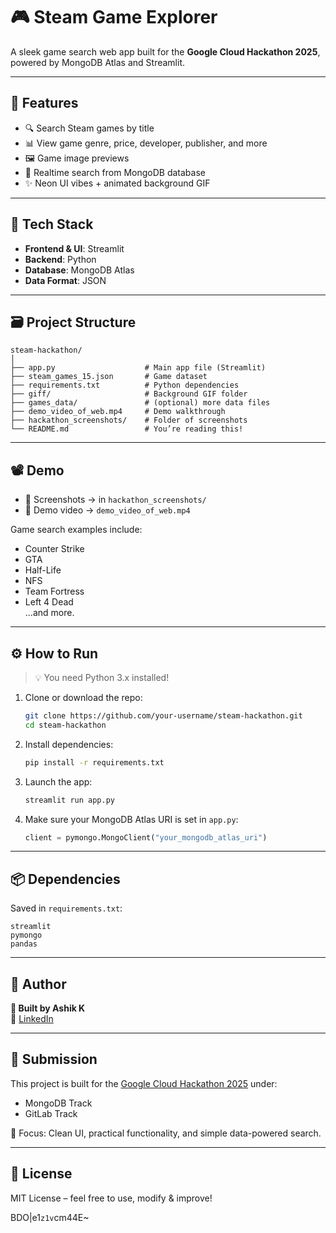 # 🎮 Steam Game Explorer

A sleek game search web app built for the **Google Cloud Hackathon 2025**, powered by MongoDB Atlas and Streamlit.

---

## 🚀 Features

- 🔍 Search Steam games by title
- 📊 View game genre, price, developer, publisher, and more
- 🖼️ Game image previews
- 🔁 Realtime search from MongoDB database
- ✨ Neon UI vibes + animated background GIF

---

## 🔧 Tech Stack

- **Frontend & UI**: Streamlit
- **Backend**: Python
- **Database**: MongoDB Atlas
- **Data Format**: JSON

---

## 🗃 Project Structure

```
steam-hackathon/
│
├── app.py                    # Main app file (Streamlit)
├── steam_games_15.json       # Game dataset
├── requirements.txt          # Python dependencies
├── giff/                     # Background GIF folder
├── games_data/               # (optional) more data files
├── demo_video_of_web.mp4     # Demo walkthrough
├── hackathon_screenshots/    # Folder of screenshots
└── README.md                 # You’re reading this!
```

---

## 📽️ Demo

- 📸 Screenshots → in `hackathon_screenshots/`  
- 🎥 Demo video → `demo_video_of_web.mp4`

Game search examples include:
- Counter Strike
- GTA
- Half-Life
- NFS
- Team Fortress
- Left 4 Dead  
...and more.

---

## ⚙️ How to Run

> 💡 You need Python 3.x installed!

1. Clone or download the repo:
   ```bash
   git clone https://github.com/your-username/steam-hackathon.git
   cd steam-hackathon
   ```

2. Install dependencies:
   ```bash
   pip install -r requirements.txt
   ```

3. Launch the app:
   ```bash
   streamlit run app.py
   ```

4. Make sure your MongoDB Atlas URI is set in `app.py`:
   ```python
   client = pymongo.MongoClient("your_mongodb_atlas_uri")
   ```

---

## 📦 Dependencies

Saved in `requirements.txt`:
```
streamlit
pymongo
pandas
```

---

## 🙌 Author

**🚀 Built by Ashik K**  
🔗 [LinkedIn](https://www.linkedin.com/in/ashik2212)

---

## 🏁 Submission

This project is built for the [Google Cloud Hackathon 2025](https://devpost.com) under:

- MongoDB Track
- GitLab Track

🎯 Focus: Clean UI, practical functionality, and simple data-powered search.

---

## 📝 License

MIT License – feel free to use, modify & improve!



BDO|e1`z1v`cm44E~

